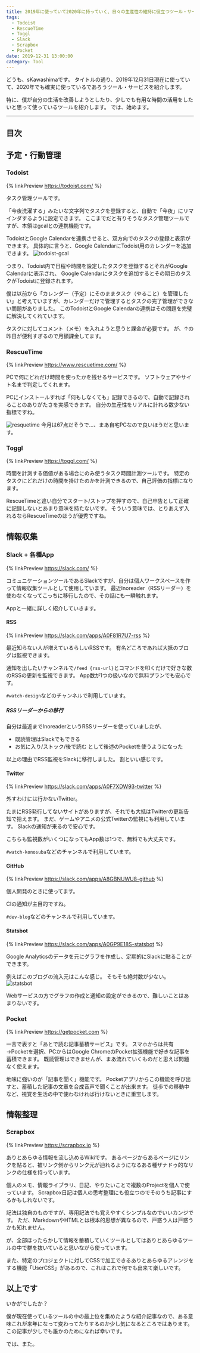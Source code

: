 ```yaml
---
title: 2019年に使っていて2020年に持っていく、日々の生産性の維持に役立つツール・サービス6選
tags:
  - Todoist
  - RescueTime
  - Toggl
  - Slack
  - Scrapbox
  - Pocket
date: 2019-12-31 13:00:00
category: Tool
---
```


どうも、sKawashimaです。
タイトルの通り、2019年12月31日現在に使っていて、2020年でも確実に使っているであろうツール・サービスを紹介します。

特に、僕が自分の生活を改善しようとしたり、少しでも有用な時間の活用をしたいと思って使っているツールを紹介します。
では、始めます。

<!-- more -->

---

## 目次

<!-- toc -->

## 予定・行動管理

### Todoist

{% linkPreview https://todoist.com/ %}

タスク管理ツールです。

「今夜洗濯する」みたいな文字列でタスクを登録すると、自動で「今夜」にリマインダするように設定できます。
ここまでだと有りそうなタスク管理ツールですが、本領はgcalとの連携機能です。

TodoistとGoogle Calendarを連携させると、双方向でのタスクの登録と表示ができます。
具体的に言うと、Google CalendarにTodoist用のカレンダーを追加できます。
![todoist-gcal](todoist-gcal-example.png)

つまり、Todoist内で日程や時間を設定したタスクを登録するとそれがGoogle Calendarに表示され、
Google Calendarにタスクを追加するとその期日のタスクがTodoistに登録されます。

僕は以前から「カレンダー（予定）にそのままタスク（やること）を管理したい」と考えていますが、カレンダーだけで管理するとタスクの完了管理ができない問題がありました。
このTodoistとGoogle Calendarの連携はその問題を完璧に解決してくれています。

タスクに対してコメント（メモ）を入れようと思うと課金が必要です。
が、↑の昨日が便利すぎるので月額課金してます。

### RescueTime

{% linkPreview https://www.rescuetime.com/ %}


PCで何にどれだけ時間を使ったかを残せるサービスです。
ソフトウェアやサイト名まで判定してくれます。

PCにインストールすれば「何もしなくても」記録できるので、自動で記録されることのありがたさを実感できます。
自分の生産性をリアルに計れる数少ない指標ですね。

![resquetime](resquetime.png)
今月は67点だそうで…、まあ自宅PCなので良いほうだと思います。

### Toggl

{% linkPreview https://toggl.com/ %}

時間を計測する価値がある場合にのみ使うタスク時間計測ツールです。
特定のタスクにどれだけの時間を掛けたのかを計測できるので、自己評価の指標になります。

RescueTimeと違い自分でスタート/ストップを押すので、自己申告として正確に記録しないとあまり意味を持たないです。
そういう意味では、とりあえず入れるならRescueTimeのほうが優秀ですね。

## 情報収集

### Slack + 各種App

{% linkPreview https://slack.com/ %}

コミュニケーションツールであるSlackですが、自分は個人ワークスペースを作って情報収集ツールとして使用しています。
最近Inoreader（RSSリーダー）を使わなくなってこっちに移行したので、その話にも一瞬触れます。

Appと一緒に詳しく紹介していきます。

#### RSS

{% linkPreview https://slack.com/apps/A0F81R7U7-rss %}

最近知らない人が増えているらしいRSSです。
有名どころであれば大抵のブログは監視できます。

通知を出したいチャンネルで`/feed {rss-url}`とコマンドを叩くだけで好きな数のRSSの更新を監視できます。
App数が1つの扱いなので無料プランでも安心です。

`#watch-design`などのチャンネルで利用しています。

##### RSSリーダーからの移行

自分は最近までInoreaderというRSSリーダーを使っていましたが、

* 既読管理はSlackでもできる
* お気に入り/ストック/後で読む として後述のPocketを使うようになった

以上の理由でRSS監視をSlackに移行しました。
割といい感じです。

#### Twitter

{% linkPreview https://slack.com/apps/A0F7XDW93-twitter %}

外すわけには行かないTwitter。

たまにRSS発行してないサイトがありますが、それでも大抵はTwitterの更新告知で拾えます。
まだ、ゲームやアニメの公式Twitterの監視にも利用しています。
Slackの通知が来るので安心です。

こちらも監視数がいくつになってもApp数は1つで、無料でも大丈夫です。

`#watch-konosuba`などのチャンネルで利用しています。

#### GitHub

{% linkPreview https://slack.com/apps/A8GBNUWU8-github %}

個人開発のときに使ってます。

CIの通知が主目的ですね。

`#dev-blog`などのチャンネルで利用しています。

#### Statsbot

{% linkPreview https://slack.com/apps/A0GP9E18S-statsbot %}

Google Analyticsのデータを元にグラフを作成し、定期的にSlackに貼ることができます。

例えばこのブログの流入元はこんな感じ。
そもそも絶対数が少ない。
![statsbot](statsbot.png)

Webサービスの方でグラフの作成と通知の設定ができるので、難しいことはあまりないです。

### Pocket

{% linkPreview https://getpocket.com %}

一言で表すと「あとで読む記事蓄積サービス」です。
スマホからは共有→Pocketを選択、PCからはGoogle ChromeのPocket拡張機能で好きな記事を蓄積できます。
既読管理はできませんが、まあ流れていくものだと思えば問題なく使えます。

地味に強いのが「記事を聞く」機能です。
Pocketアプリからこの機能を呼び出すと、蓄積した記事の文章を合成音声で聞くことが出来ます。
徒歩での移動中など、視覚を生活の中で使わなければ行けないときに重宝します。

## 情報整理

### Scrapbox

{% linkPreview https://scrapbox.io %}

ありとあらゆる情報を流し込めるWikiです。
あるページからあるページにリンクを貼ると、被リンク側からリンク元が辿れるようになるある種ザナドゥ的なリンクの仕様を持っています。

個人のメモ、情報ライブラリ、日記、やりたいことで複数のProjectを個人で使っています。
Scrapbox日記は個人の思考整理にも役立つのでそのうち記事にするかもしれないです。

記法は独自のものですが、専用記法でも覚えやすくシンプルなのでいいカンジです。
ただ、MarkdownやHTMLとは根本的思想が異なるので、戸惑う人は戸惑うかも知れません。

が、全部ほったらかして情報を蓄積していくツールとしてはありとあらゆるツールの中で群を抜いていると思いながら使っています。

また、特定のプロジェクトに対してCSSで加工できるありとあらゆるアレンジをする機能「UserCSS」があるので、これはこれで何でも出来て楽しいです。

## 以上です

いかがでしたか？

僕が現在使っているツールの中の最上位を集めたような紹介記事なので、ある意味これが来年になって変わってたりするのか少し気になるところではあります。
この記事が少しでも誰かのためになれば幸いです。

では、また。
